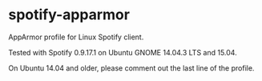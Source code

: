 spotify-apparmor
================

AppArmor profile for Linux Spotify client.

Tested with Spotify 0.9.17.1 on Ubuntu GNOME 14.04.3 LTS and 15.04.

On Ubuntu 14.04 and older, please comment out the last line of the profile.
